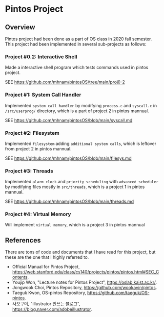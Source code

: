 # Pintos Project

## Overview
Pintos project had been done as a part of OS class in 2020 fall semester. This project had been implemented in several sub-projects as follows:

### Project #0.2: Interactive Shell
Made a interactive shell program which tests commands used in pintos project.

SEE https://github.com/mhnam/pintosOS/tree/main/proj0-2

### Project #1: System Call Handler
Implemented ``system call handler`` by modifying ``process.c`` and ``syscall.c`` in ``/src/userprog/`` directory, which is a part of project 2 in pintos mannual.

SEE https://github.com/mhnam/pintosOS/blob/main/syscall.md

### Project #2: Filesystem
Implemented ``filesystem`` adding ``additional system calls``, which is leftover from project 2 in pintos mannual.

SEE https://github.com/mhnam/pintosOS/blob/main/filesys.md

### Project #3: Threads
Implemented ``alarm clock`` and ``priority scheduling`` with ``advanced scheduler`` by modifying files mostly in ``src/threads``, which is a project 1 in pintos mannual.

SEE https://github.com/mhnam/pintosOS/blob/main/threads.md

### Project #4: Virtual Memory
Will implement ``virtual memory``, which is a project 3 in pintos mannual

## References
There are tons of code and documents that I have read for this project, but these are the one that I highly referred to.

- Official Manual for Pintos Project, https://web.stanford.edu/class/cs140/projects/pintos/pintos.html#SEC_Contents.
- Youjip Won, "Lecture notes for Pintos Project", https://oslab.kaist.ac.kr/.
- Jongwook Choi, Pintos Repository, https://github.com/wookayin/pintos.
- Taeguk Kwon, OS-pintos Repository, https://github.com/taeguk/OS-pintos.
- 사오구이, "illustrator 안쓰는 블로그", https://blog.naver.com/adobeillustrator.
